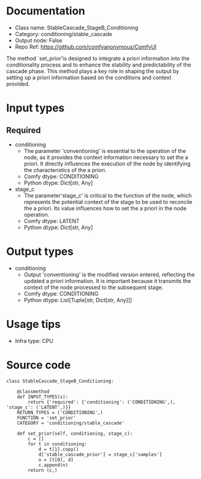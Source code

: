 # Documentation
- Class name: StableCascade_StageB_Conditioning
- Category: conditioning/stable_cascade
- Output node: False
- Repo Ref: https://github.com/comfyanonymous/ComfyUI

The method `set_prior'is designed to integrate a priori information into the conditionality process and to enhance the stability and predictability of the cascade phase. This method plays a key role in shaping the output by setting up a priori information based on the conditions and context provided.

# Input types
## Required
- conditioning
    - The parameter 'conventioning' is essential to the operation of the node, as it provides the context information necessary to set the a priori. It directly influences the execution of the node by identifying the characteristics of the a priori.
    - Comfy dtype: CONDITIONING
    - Python dtype: Dict[str, Any]
- stage_c
    - The parameter'stage_c' is critical to the function of the node, which represents the potential context of the stage to be used to reconcile the a priori. Its value influences how to set the a priori in the node operation.
    - Comfy dtype: LATENT
    - Python dtype: Dict[str, Any]

# Output types
- conditioning
    - Output 'conventioning' is the modified version entered, reflecting the updated a priori information. It is important because it transmits the context of the node processed to the subsequent stage.
    - Comfy dtype: CONDITIONING
    - Python dtype: List[Tuple[str, Dict[str, Any]]]

# Usage tips
- Infra type: CPU

# Source code
```
class StableCascade_StageB_Conditioning:

    @classmethod
    def INPUT_TYPES(s):
        return {'required': {'conditioning': ('CONDITIONING',), 'stage_c': ('LATENT',)}}
    RETURN_TYPES = ('CONDITIONING',)
    FUNCTION = 'set_prior'
    CATEGORY = 'conditioning/stable_cascade'

    def set_prior(self, conditioning, stage_c):
        c = []
        for t in conditioning:
            d = t[1].copy()
            d['stable_cascade_prior'] = stage_c['samples']
            n = [t[0], d]
            c.append(n)
        return (c,)
```